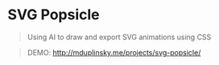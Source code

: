 # SVG Popsicle

> Using AI to draw and export SVG animations using CSS

> DEMO: <a href="http://mduplinsky.me/projects/svg-popsicle/">http://mduplinsky.me/projects/svg-popsicle/</a>
